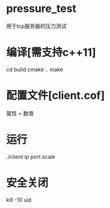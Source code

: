 # pressure_test
用于tcp服务器的压力测试

# 编译[需支持c++11]
cd bulid
cmake ..
make

# 配置文件[client.cof]
属性 = 数值

# 运行
./client ip port scale

# 安全关闭
kill -10 uid